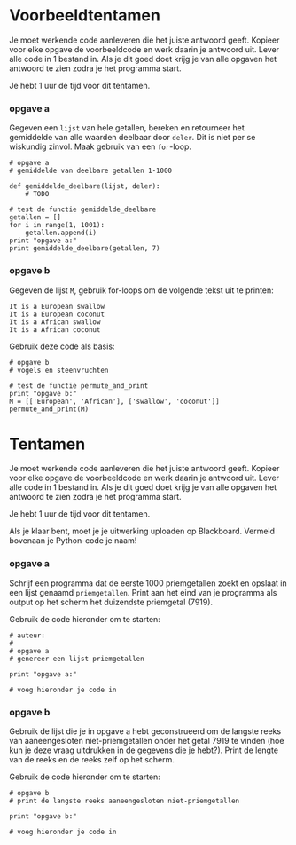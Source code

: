 # Voorbeeldtentamen

Je moet werkende code aanleveren die het juiste antwoord geeft. Kopieer voor elke opgave de voorbeeldcode en werk daarin je antwoord uit. Lever alle code in 1 bestand in. Als je dit goed doet krijg je van alle opgaven het antwoord te zien zodra je het programma start.

Je hebt 1 uur de tijd voor dit tentamen.

### opgave a

Gegeven een `lijst` van hele getallen, bereken en retourneer het gemiddelde van alle waarden deelbaar door `deler`. Dit is niet per se wiskundig zinvol. Maak gebruik van een `for`-loop.

	# opgave a
	# gemiddelde van deelbare getallen 1-1000
	
	def gemiddelde_deelbare(lijst, deler):
		# TODO

	# test de functie gemiddelde_deelbare
	getallen = []
	for i in range(1, 1001):
		getallen.append(i)
	print "opgave a:"
	print gemiddelde_deelbare(getallen, 7)

### opgave b

Gegeven de lijst `M`, gebruik for-loops om de volgende tekst uit te printen:

	It is a European swallow
	It is a European coconut
	It is a African swallow
	It is a African coconut

Gebruik deze code als basis:

	# opgave b
	# vogels en steenvruchten

	# test de functie permute_and_print
	print "opgave b:"
	M = [['European', 'African'], ['swallow', 'coconut']]
	permute_and_print(M)


# Tentamen

Je moet werkende code aanleveren die het juiste antwoord geeft. Kopieer voor elke opgave de voorbeeldcode en werk daarin je antwoord uit. Lever alle code in 1 bestand in. Als je dit goed doet krijg je van alle opgaven het antwoord te zien zodra je het programma start.

Je hebt 1 uur de tijd voor dit tentamen.

Als je klaar bent, moet je je uitwerking uploaden op Blackboard. Vermeld bovenaan je Python-code je naam!

### opgave a

Schrijf een programma dat de eerste 1000 priemgetallen zoekt en opslaat in een lijst genaamd `priemgetallen`. Print aan het eind van je programma als output op het scherm het duizendste priemgetal (7919).

Gebruik de code hieronder om te starten:

	# auteur: 
	#
	# opgave a
	# genereer een lijst priemgetallen

	print "opgave a:"

	# voeg hieronder je code in

### opgave b

Gebruik de lijst die je in opgave a hebt geconstrueerd om de langste reeks van aaneengesloten niet-priemgetallen onder het getal 7919 te vinden (hoe kun je deze vraag uitdrukken in de gegevens die je hebt?). Print de lengte van de reeks en de reeks zelf op het scherm.

Gebruik de code hieronder om te starten:

	# opgave b
	# print de langste reeks aaneengesloten niet-priemgetallen

	print "opgave b:"

	# voeg hieronder je code in 
